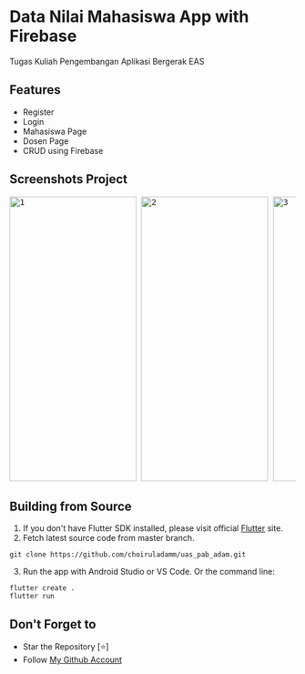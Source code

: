 # Data Nilai Mahasiswa App with Firebase

Tugas Kuliah Pengembangan Aplikasi Bergerak EAS

## Features
- Register
- Login
- Mahasiswa Page
- Dosen Page
- CRUD using Firebase

## Screenshots Project
<pre>
<img src="https://user-images.githubusercontent.com/109071310/210126280-56dc799b-55a7-4f0e-842c-9d2ef172e01e.png" alt="1" width="223" height="500" /> <img src="https://user-images.githubusercontent.com/109071310/210126282-93311f69-e7a6-4b87-8cd5-6fdb9430ccf3.png" alt="2" width="223" height="500" /> <img src="https://user-images.githubusercontent.com/109071310/210126283-40240499-715b-4f2a-9fe4-ddd38c0726a7.png" alt="3" width="223" height="500" /> <img src="https://user-images.githubusercontent.com/109071310/210126285-6af1bf4b-1907-42d6-8262-b4431a0260f6.png" alt="4" width="223" height="500" /> <img src="https://user-images.githubusercontent.com/109071310/210126290-c20c6b0b-1581-4808-a815-80d4718a83aa.png" alt="5" width="223" height="500" /> <img src="https://user-images.githubusercontent.com/109071310/210126291-86f13bf4-b0b5-413c-96d6-bfa566cdd37c.png" alt="6" width="223" height="500" />
</pre>

## Building from Source

1. If you don't have Flutter SDK installed, please visit official [Flutter](https://flutter.dev/) site.
2. Fetch latest source code from master branch.

```
git clone https://github.com/choiruladamm/uas_pab_adam.git
```

3. Run the app with Android Studio or VS Code. Or the command line:

```
flutter create .
flutter run
```

## Don't Forget to

- Star the Repository [⭐]
- Follow [My Github Account](https://github.com/choiruladamm/)

